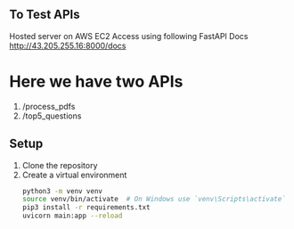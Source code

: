 ## To Test APIs
   Hosted server on AWS EC2 
   Access using following FastAPI Docs
   http://43.205.255.16:8000/docs

# Here we have two APIs
1. /process_pdfs
2. /top5_questions



## Setup
1. Clone the repository
2. Create a virtual environment
   ```sh
   python3 -m venv venv
   source venv/bin/activate  # On Windows use `venv\Scripts\activate`
   pip3 install -r requirements.txt
   uvicorn main:app --reload
   

